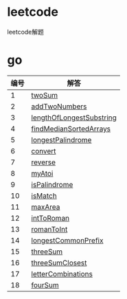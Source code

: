 # leetcode
leetcode解题

# go
|编号|解答|
|-|-|
|1|[twoSum](src/go/twoSum.go)
|2|[addTwoNumbers](src/go/addTwoNumbers.go)
|3|[lengthOfLongestSubstring](src/go/lengthOfLongestSubstring.go)
|4|[findMedianSortedArrays](src/go/findMedianSortedArrays.go)
|5|[longestPalindrome](src/go/longestPalindrome.go)
|6|[convert](src/go/convert.go)
|7|[reverse](src/go/reverse.go)
|8|[myAtoi](src/go/myAtoi.go)
|9|[isPalindrome](src/go/isPalindrome.go)
|10|[isMatch](src/go/isMatch.go)
|11|[maxArea](src/go/maxArea.go)
|12|[intToRoman](src/go/intToRoman.go)
|13|[romanToInt](src/go/romanToInt.go)
|14|[longestCommonPrefix](src/go/longestCommonPrefix.go)
|15|[threeSum](src/go/threeSum.go)
|16|[threeSumClosest](src/go/threeSumClosest.go)
|17|[letterCombinations](src/go/letterCombinations.go)
|18|[fourSum](src/go/fourSum.go)